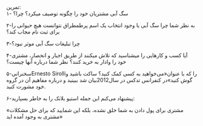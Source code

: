 تمرین:  
۱- سگ آبی مشتریان خود را چگونه توصیف میکرد؟ چرا؟





۲-به نظر شما چرا سگ آبی با وجود انتخاب یک اسم پرطمطراق نتوانست هیچ حیوانی را برای ثبت نام مجاب کند؟





۳-چرا تبلیغات سگ آبی موثر نبود؟

  
  
۴-آیا کسب و کارهایی را میشناسید که تلاش میکنند از طریق اجبار و انحصار، مشتری خود را وادار به خرید کنند؟ نظر شما درباره آنها چیست؟



۵-سخنرانیErnesto Sirolliرا که با عنوان«می‌خواهید به کسی کمک کنید؟ ساکت باشید و گوش کنید»در کنفرانس تدکس در سال2012بیان شد ببینید و درباره مفاهیم آن در گروه خود مشورت کنید.





۶-پیشنهاد می‌کنم این جمله استیو بلانک را به خاطر بسپارید:

«مشتری برای پول دادن به شما خلق نشده، بلکه این شمایید که برای حل مشکلات مشتری به وجود آمده اید»

  
  


 

